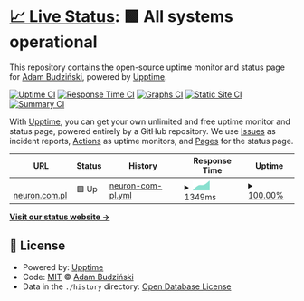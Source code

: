 # [📈 Live Status](https://abwebc.github.io/upptime): <!--live status--> **🟩 All systems operational**

This repository contains the open-source uptime monitor and status page for [Adam Budziński](https://abwebc.github.io/upptime), powered by [Upptime](https://github.com/upptime/upptime).

[![Uptime CI](https://github.com/abwebc/upptime/workflows/Uptime%20CI/badge.svg)](https://github.com/abwebc/upptime/actions?query=workflow%3A%22Uptime+CI%22)
[![Response Time CI](https://github.com/abwebc/upptime/workflows/Response%20Time%20CI/badge.svg)](https://github.com/abwebc/upptime/actions?query=workflow%3A%22Response+Time+CI%22)
[![Graphs CI](https://github.com/abwebc/upptime/workflows/Graphs%20CI/badge.svg)](https://github.com/abwebc/upptime/actions?query=workflow%3A%22Graphs+CI%22)
[![Static Site CI](https://github.com/abwebc/upptime/workflows/Static%20Site%20CI/badge.svg)](https://github.com/abwebc/upptime/actions?query=workflow%3A%22Static+Site+CI%22)
[![Summary CI](https://github.com/abwebc/upptime/workflows/Summary%20CI/badge.svg)](https://github.com/abwebc/upptime/actions?query=workflow%3A%22Summary+CI%22)

With [Upptime](https://upptime.js.org), you can get your own unlimited and free uptime monitor and status page, powered entirely by a GitHub repository. We use [Issues](https://github.com/abwebc/upptime/issues) as incident reports, [Actions](https://github.com/abwebc/upptime/actions) as uptime monitors, and [Pages](https://abwebc.github.io/upptime) for the status page.

<!--start: status pages-->
<!-- This summary is generated by Upptime (https://github.com/upptime/upptime) -->
<!-- Do not edit this manually, your changes will be overwritten -->
<!-- prettier-ignore -->
| URL | Status | History | Response Time | Uptime |
| --- | ------ | ------- | ------------- | ------ |
| <img alt="" src="https://favicons.githubusercontent.com/neuron.com.pl" height="13"> [neuron.com.pl](http://neuron.com.pl) | 🟩 Up | [neuron-com-pl.yml](https://github.com/abwebc/upptime/commits/HEAD/history/neuron-com-pl.yml) | <details><summary><img alt="Response time graph" src="./graphs/neuron-com-pl/response-time-week.png" height="20"> 1349ms</summary><br><a href="https://abwebc.github.io/upptime/history/neuron-com-pl"><img alt="Response time 1349" src="https://img.shields.io/endpoint?url=https%3A%2F%2Fraw.githubusercontent.com%2Fabwebc%2Fupptime%2FHEAD%2Fapi%2Fneuron-com-pl%2Fresponse-time.json"></a><br><a href="https://abwebc.github.io/upptime/history/neuron-com-pl"><img alt="24-hour response time 1028" src="https://img.shields.io/endpoint?url=https%3A%2F%2Fraw.githubusercontent.com%2Fabwebc%2Fupptime%2FHEAD%2Fapi%2Fneuron-com-pl%2Fresponse-time-day.json"></a><br><a href="https://abwebc.github.io/upptime/history/neuron-com-pl"><img alt="7-day response time 1349" src="https://img.shields.io/endpoint?url=https%3A%2F%2Fraw.githubusercontent.com%2Fabwebc%2Fupptime%2FHEAD%2Fapi%2Fneuron-com-pl%2Fresponse-time-week.json"></a><br><a href="https://abwebc.github.io/upptime/history/neuron-com-pl"><img alt="30-day response time 1349" src="https://img.shields.io/endpoint?url=https%3A%2F%2Fraw.githubusercontent.com%2Fabwebc%2Fupptime%2FHEAD%2Fapi%2Fneuron-com-pl%2Fresponse-time-month.json"></a><br><a href="https://abwebc.github.io/upptime/history/neuron-com-pl"><img alt="1-year response time 1349" src="https://img.shields.io/endpoint?url=https%3A%2F%2Fraw.githubusercontent.com%2Fabwebc%2Fupptime%2FHEAD%2Fapi%2Fneuron-com-pl%2Fresponse-time-year.json"></a></details> | <details><summary><a href="https://abwebc.github.io/upptime/history/neuron-com-pl">100.00%</a></summary><a href="https://abwebc.github.io/upptime/history/neuron-com-pl"><img alt="All-time uptime 100.00%" src="https://img.shields.io/endpoint?url=https%3A%2F%2Fraw.githubusercontent.com%2Fabwebc%2Fupptime%2FHEAD%2Fapi%2Fneuron-com-pl%2Fuptime.json"></a><br><a href="https://abwebc.github.io/upptime/history/neuron-com-pl"><img alt="24-hour uptime 100.00%" src="https://img.shields.io/endpoint?url=https%3A%2F%2Fraw.githubusercontent.com%2Fabwebc%2Fupptime%2FHEAD%2Fapi%2Fneuron-com-pl%2Fuptime-day.json"></a><br><a href="https://abwebc.github.io/upptime/history/neuron-com-pl"><img alt="7-day uptime 100.00%" src="https://img.shields.io/endpoint?url=https%3A%2F%2Fraw.githubusercontent.com%2Fabwebc%2Fupptime%2FHEAD%2Fapi%2Fneuron-com-pl%2Fuptime-week.json"></a><br><a href="https://abwebc.github.io/upptime/history/neuron-com-pl"><img alt="30-day uptime 100.00%" src="https://img.shields.io/endpoint?url=https%3A%2F%2Fraw.githubusercontent.com%2Fabwebc%2Fupptime%2FHEAD%2Fapi%2Fneuron-com-pl%2Fuptime-month.json"></a><br><a href="https://abwebc.github.io/upptime/history/neuron-com-pl"><img alt="1-year uptime 100.00%" src="https://img.shields.io/endpoint?url=https%3A%2F%2Fraw.githubusercontent.com%2Fabwebc%2Fupptime%2FHEAD%2Fapi%2Fneuron-com-pl%2Fuptime-year.json"></a></details>

<!--end: status pages-->

[**Visit our status website →**](https://abwebc.github.io/upptime)

## 📄 License

- Powered by: [Upptime](https://github.com/upptime/upptime)
- Code: [MIT](./LICENSE) © [Adam Budziński](https://abwebc.github.io/upptime)
- Data in the `./history` directory: [Open Database License](https://opendatacommons.org/licenses/odbl/1-0/)
